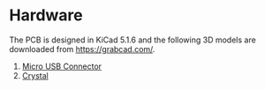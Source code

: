# Hardware

The PCB is designed in KiCad 5.1.6 and the following 3D models are downloaded from https://grabcad.com/.
1. [Micro USB Connector](https://grabcad.com/library/micro-usb-pcb-connector-right-angle-receptacle-1)
2. [Crystal](https://grabcad.com/library/smd-crystal-5mm-1)
